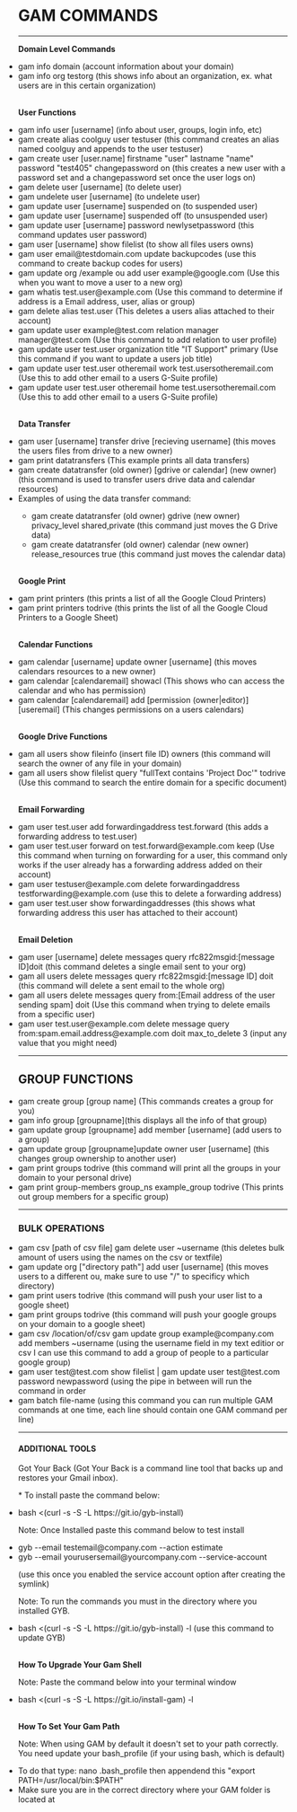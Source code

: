 <!DOCTYPE html>
 <html>

<head>
	<link rel="stylesheet" href="https://stackpath.bootstrapcdn.com/bootstrap/4.1.3/css/bootstrap.min.css" integrity="sha384-MCw98/SFnGE8fJT3GXwEOngsV7Zt27NXFoaoApmYm81iuXoPkFOJwJ8ERdknLPMO" crossorigin="anonymous">
</head>

<body>


<ul>


<h1>GAM COMMANDS</h1>

----------------------------------

<p><b>Domain Level Commands</b></p>

<li>gam info domain (account information about your domain)</li>

<li> gam info org testorg (this shows info about an organization, ex. what users are in this certain organization)</li>

<p><b><br>User Functions</br></b></p>

<li>gam info user [username] (info about user, groups, login info, etc)</li>

<li>gam create alias coolguy user testuser (this command creates an alias named coolguy and appends to the user testuser)</li>

<li>gam create user [user.name] firstname "user" lastname "name" password "test405"  changepassword on (this creates a new user with a password set and a changepassword set once the user logs on)</li>

<li>gam delete user [username] (to delete user)</li>

<li>gam undelete user [username] (to undelete user)</li>

<li>gam update user [username] suspended on (to suspended user)</li>

<li>gam update user [username] suspended off (to unsuspended user)</li>

<li>gam update user [username] password newlysetpassword (this command updates user password)</li>

<li>gam user [username] show filelist (to show all files users owns)</li>

<li>gam user email@testdomain.com update backupcodes (use this command to create backup codes for users)</li>

<li>gam update org /example ou add user example@google.com (Use this when you want to move a user to a new org)</li>

<li>gam whatis test.user@example.com (Use this command to determine if address is a Email address, user, alias or group)</li>

<li>gam delete alias test.user (This deletes a users alias attached to their account)</li>

<li>gam update user example@test.com relation manager manager@test.com (Use this command to add relation to user profile)</li>

<li>gam update user test.user organization title "IT Support" primary (Use this command if you want to update a users job title)</li>

<li>gam update user test.user otheremail work test.usersotheremail.com (Use this to add other email to a users G-Suite profile)</li>

<li>gam update user test.user otheremail home test.usersotheremail.com (Use this to add other email to a users G-Suite profile)</li>


<p><b><br>Data Transfer</br></b></p>

<li>gam user [username] transfer drive [recieving username] (this moves the users files from drive to a new owner)</li>

<li>gam print datatransfers (This example prints all data transfers)</li>

<li>gam create datatransfer (old owner) [gdrive or calendar] (new owner) (this command is used to transfer users drive data and calendar resources)</li>

<li>Examples of using the data transfer command:</li>

<ul type="circle">

<li>gam create datatransfer (old owner) gdrive (new owner) privacy_level shared,private (this command just moves the G Drive data)</li>

<li>gam create datatransfer (old owner) calendar (new owner) release_resources true (this command just moves the calendar data)</li>

</ul type="circle">

<p><b><br>Google Print</br></b></p>

<li>gam print printers (this prints a list of all the Google Cloud Printers)</li>

<li>gam print printers todrive (this prints the list of all the Google Cloud Printers to a Google Sheet)</li>

<p><b><br>Calendar Functions</br></b></p>

<li>gam calendar [username] update owner [username] (this moves calendars resources to a new owner)</li>

<li>gam calendar [calendaremail] showacl (This shows who can access the calendar and who has permission)</li>

<li>gam calendar [calendaremail] add [permission (owner|editor)] [useremail] (This changes permissions on a users calendars)</li>

<p><b><br>Google Drive Functions</br></b></p>

<li>gam all users show fileinfo (insert file ID) owners (this command will search the owner of any file in your domain)</li>

<li>gam all users show filelist query "fullText contains 'Project Doc'" todrive (Use this command to search the entire domain for a specific document)</li>

<p><b><br>Email Forwarding</br></b></p>

<li> gam user test.user add forwardingaddress test.forward (this adds a forwarding address to test.user)</li>

<li>gam user test.user forward on test.forward@example.com keep (Use this command when turning on forwarding for a user, this command only works if the user already has a forwarding address added on their account)</li>

<li>gam user testuser@example.com delete forwardingaddress testforwarding@example.com (use this to delete a forwarding address)</li>

<li>gam user test.user show forwardingaddresses (this shows what forwarding address this user has attached to their account)</li>

<p><b><br>Email Deletion</br></b></p>

<li>gam user [username] delete messages query rfc822msgid:[message ID]doit (this command deletes a single email sent to your org)</li>

<li>gam all users delete messages query rfc822msgid:[message ID] doit (this command will delete a sent email to the whole org)</li>

<li>gam all users delete messages query from:[Email address of the user sending spam] doit (Use this command when trying to delete emails from a specific user)</li>

<li>gam user test.user@example.com delete message query from:spam.email.address@example.com doit max_to_delete 3 (input any value that you might need)</li>

----------------------------------

<h2>GROUP FUNCTIONS</h2>


<li>gam create group [group name] (This commands creates a group for you)</li>

<li>gam info group [groupname](this displays all the info of that group)</li>

<li>gam update group [groupname] add member [username] (add users to a group)</li>

<li>gam update group [groupname]update owner user [username] (this changes group ownership to another user)</li>

<li>gam print groups todrive (this command will print all the groups in your domain to your personal drive)</li>

<li>gam print group-members group_ns example_group todrive (This prints out group members for a specific group)</li>

----------------------------------

<h3>BULK OPERATIONS</h3>


<li>gam csv [path of csv file] gam delete user ~username (this deletes bulk amount of users using the names on the csv or textfile)</li>

<li>gam update org ["directory path"] add user [username] (this moves users to a different ou, make sure to use "/" to specificy which directory)</li>

<li>gam print users todrive (this command will push your user list to a google sheet)</li>

<li>gam print groups todrive (this command will push your google groups on your domain to a google sheet)</li>

<li>gam csv /location/of/csv gam update group example@company.com add members ~username (using the username field in my text editior or csv I can use this command to add a group of people to a particular google group)</li>

<li>gam user test@test.com show filelist | gam update user test@test.com password newpassword (using the pipe in between will run the command in order</li>

<li>gam batch file-name (using this command you can run multiple GAM commands at one time, each line should contain one GAM command per line) </li>

----------------------------------

<h4>ADDITIONAL TOOLS</h4>

<p>Got Your Back (Got Your Back is a command line tool that backs up and restores your Gmail inbox).</p>

<p>* To install paste the command below:</p>


<li>bash <(curl -s -S -L https://git.io/gyb-install)</li>

<p> Note: Once Installed paste this command below to test install</p>

<li>gyb --email testemail@company.com --action estimate</li>

<li>gyb --email yourusersemail@yourcompany.com --service-account</li>

<p>(use this once you enabled the service account option after creating the symlink)</p>

<p>Note: To run the commands you must in the directory where you installed GYB.</p>

<li>bash <(curl -s -S -L https://git.io/gyb-install) -l (use this command to update GYB)</li>


<p><b><br>How To Upgrade Your Gam Shell</br></b></p>

<P>Note: Paste the command below into your terminal window</P>

<li>bash <(curl -s -S -L https://git.io/install-gam) -l</li>

<p><b><br>How To Set Your Gam Path</br></b></p>


<p>Note: When using GAM by default it doesn't set to your path correctly. You need update your bash_profile (if your using bash, which is default)</p>

<li>To do that type: nano .bash_profile then appendend this "export PATH=/usr/local/bin:$PATH"</li>

<li>Make sure you are in the correct directory where your GAM folder is located at</li>

</ul>
	</body>

</html>

